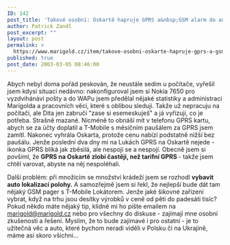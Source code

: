 ```yaml
---
ID: 142
post_title: 'Takové osobní: Oskartě hapruje GPRS a&nbsp;GSM alarm do auta'
author: Patrick Zandl
post_excerpt: ""
layout: post
permalink: >
  https://www.marigold.cz/item/takove-osobni-oskarte-hapruje-gprs-a-gsm-alarm-do-auta
published: true
post_date: 2003-03-05 08:46:00
---
```

<P>Abych nebyl doma pořád peskován, že neustále sedím u počítače, vyřešil jsem kdysi situaci nedávno: nakonfiguroval jsem si Nokia 7650 pro vyzdvihánáví pošty a do WAPu jsem předělal nějaké statistiky a administraci Marigolda a pracovních věcí, které s oblibou sleduji. Takže už nepracuju na počítači, ale Dita jen zabručí "zase si esemeskuješ" a já vyřizuji, co je potřeba. Strašně mazané. Nicméně to obnáší mít v telefonu GPRS kartu, abych se za účty doplatil a T-Mobile s měsíčním paušálem za GPRS jsem zamítl. Nakonec vyhrála Oskarta, protože cenu nabízí podstatně nižší bez paušálu. Jenže poslední dva dny mi na Lukách GPRS na Oskartě nejede - ikonka GPRS bliká jak zběsilá, ale nespojí se a nespojí. Obecně jsem si povšiml, že <STRONG>GPRS na Oskartě zlobí častěji, než tarifní GPRS </STRONG>- takže jsem chtěl varovat, abyste na něj nespoléhali. </P>
<P>Další problém: při množícím se množství krádeží jsem se rozhodl <STRONG>vybavit auto lokalizací polohy.</STRONG> A samozřejmě jsem si řekl, že nejlepší bude dát tam nějaký GSM pager s T-Mobile Lokátorem. Jenže jaké šikovné zařízení vybrat, když na trhu jsou desítky výrobků v ceně od pěti do padesáti tisíc? Pokud někdo máte nějaký tip, klidně mi ho pište emailem na <A href="mailto:marigold@marigold.cz">marigold@marigold.cz</A> nebo pro všechny do diskuse - zajímají mne osobní zkušenosti a řešení. Myslím, že to bude zajímavé i pro ostatní - je to užitečná věc a auto, které bychom neradi viděli v Polsku či na Ukrajině, máme asi skoro všichni...</P>